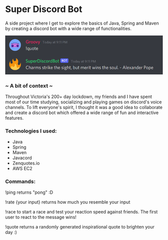 # Super Discord Bot

A side project where I get to explore the basics of Java, Spring and Maven by creating a discord bot with a wide range of
functionalities.

![SuperDiscordBotSnippet](SuperDiscordBotSnippet.png)

### ~ A bit of context ~
Throughout Victoria's 200+ day lockdown, my friends and I have spent most of our time studying, socializing and playing
games on discord's voice channels. To lift everyone's spirit, I thought it was a good idea to collaborate and create a
discord bot which offered a wide range of fun and interactive features. 

### Technologies I used:
- Java
- Spring
- Maven
- Javacord
- Zenquotes.io
- AWS EC2

### Commands:

!ping returns "pong" :D

!rate {your input} returns how much you resemble your input

!race to start a race and test your reaction speed against friends. The first user to react to the message wins!

!quote returns a randomly generated inspirational quote to brighten your day :)